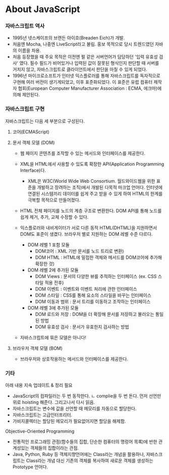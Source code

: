 # About JavaScript



### 자바스크립트 역사

- 1995년 넷스케이프의 브랜든 아이흐(Breaden Eich)가 개발.
- 처음엔 Mocha, 나중엔 LiveScript라고 불림. 홍보 목적으로 당시 트렌드였던 자바의 이름을 차용.
- 처음 등장했을 때 주요 목적은 이전엔 펄 같은 서버언어가 담당하던 '입력 유효성 검사' 였다. 필수 필드가 비어있거나 입력된 값이 잘못된 형식인지 판단할 때 서버를 거치지 않고, 자바스크립트로 클라이언트에서 판단을 마칠 수 있게 되었다.
- 1996년 마이크로소프트가 인터넷 익스플로러를 통해 자바스크립트를 독자적으로 구현해 여러 버전이 생기게되었고, 이후 표준화되었다. 이 표준은 유럽 컴퓨터 제작자 협회(European Computer Manufacturer Association : ECMA, 에크마)에 의해 제안된다.  



### 자바스크립트 구현

자바스크립트는 다음 세 부분으로 구성된다.

1. 코어(ECMAScript)

2. 문서 객체 모델 (DOM)

   - 웹 페이지 콘텐츠를 조작할 수 있는 메서드와 인터페이스를 제공한다. 

   - XML을 HTML에서 사용할 수 있도록 확장한 API(Application Programming Interface)다.
     - XML은 W3C(World Wide Web Consortium. 월드와이드웹을 위한 표준을 개발하고 장려하는 조직)에서 개발된 다목적 마크업 언어다. 인터넷에 연결된 시스템끼리 데이터를 쉽게 주고 받을 수 있게 하여 HTML의 한계를 극복할 목적으로 만들어졌다.
   - HTML 전체 페이지를 노드의 계층 구조로 변환한다. DOM API를 통해 노드를 쉽게 제거, 추가, 교체 수정할 수 있다. 
   - 익스플로러와 내비게이터가 서로 다른 동적 HTML(DHTML)을 지원하면서 DOM도 표준이 생겼다. 브라우저 별로 지원하는 DOM 레벨 수준 다르다. 
     - DOM 레벨 1 포함 모듈
       - DOM코어 : XML 기반 문서를 노드 트리로 변환)
       - DOM HTML : HTML에 밀접한 객체와 메서드를 DOM코어에 추가해 확장한 것)
     - DOM 레벨 2에 추가된 모듈
       - DOM Views : 문서의 다양한 뷰를 추적하는 인터페이스 (ex. CSS 스타일 적용 전후) 
       - DOM 이벤트 : 이벤트와 이벤트 처리에 관한 인터페이스
       - DOM 스타일 : CSS를 통해 요소의 스타일을 바꾸는 인터페이스
       - DOM 이동과 범위 : 문서 트리를 이동하고 조작하는 인터페이스
     - DOM 레벨 3에 추가된 모듈
       - DOM 로드와 저장 : DOM을 더 확장해 문서를 저장하고 불러오는 통일된 방법
       - DOM 유효성 검사 : 문서가 유효한지 검사하는 방법
   - 자바스크립트에 묶은 모델은 아니다! 

3. 브라우저 객체 모델 (BOM)

   - 브라우저와 상호작용하는 메서드와 인터페이스를 제공한다.

     

### 기타

아래 내용 지속 업데이트 & 정리 필요

- JavaScript의 컴파일러는 두 번 동작한다.
  ㄴ complie을 두 번 돈다. 먼저 선언만 위로 hoisting 해준다. 그리고나서 다시 읽음.
- 자바스크립트는 변수에 값을 선언할 때 메모리를 자동으로 할당한다.
- 자바스크립트는 고급인터프리터.
- 가비지콜렉터는 할당된 메모리가 필요없어지면 할당을 해제함. 

Objective-Oriented Programming

- 전통적인 프로그래밍 관점(함수들의 집합, 단순한 컴퓨터의 명렁어 목록)에 반한 관계성있는 객체들의 집합이라는 관점. 
- Java, Python, Ruby 등 객체지향언어에는 Class라는 개념을 활용하나, 자바스크립트는 Class라는 개념 대신 기존의 객체를 복사하여 새로운 객체를 생성하는 Prototype 언어다. 



